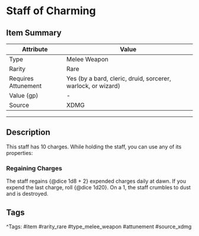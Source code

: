 # Staff of Charming

## Item Summary

| Attribute            | Value                        |
|----------------------|------------------------------|
| Type                 | Melee Weapon |
| Rarity               | Rare             |
| Requires Attunement  | Yes (by a bard, cleric, druid, sorcerer, warlock, or wizard)                |
| Value (gp)           | -    |
| Source               | XDMG |

---

## Description

This staff has 10 charges. While holding the staff, you can use any of its properties:

### Regaining Charges

The staff regains {@dice 1d8 + 2} expended charges daily at dawn. If you expend the last charge, roll {@dice 1d20}. On a 1, the staff crumbles to dust and is destroyed.

## Tags

^Tags: #item #rarity_rare #type_melee_weapon #attunement #source_xdmg